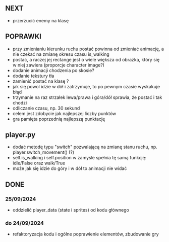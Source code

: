 ## NEXT
- przerzucić enemy na klasę


## POPRAWKI
- przy zmienianiu kierunku ruchu postać powinna od zmieniać animację, a nie czekać na zmianę okresu czasu is_walking
- postać, a raczej jej rectange jest o wiele większa od obrazka, który się w niej zawiera (proporcje character image?)
- dodanie animacji chodzenia po skosie?
- dodanie tekstury tła
- zamienić postać na klasę ?
- jak się powol idzie w dół i zatrzymuje, to po pewnym czasie wyskakuje błąd
- trzymanie na raz strzałek lewa/prawa i góra/dół sprawia, że postać i tak chodzi
- odliczanie czasu, np. 30 sekund
- celem jest zdobycie jak najlepszej liczby punktów
- gra pamięta poprzednią najlepszą punktację


## player.py
- dodać metodę typu "switch" pozwalającą na zmianę stanu ruchu, np. player.switch_movement() (?)
- self.is_walking i self.position w zamyśle spełnia tę samą funkcję: idle/False oraz walk/True
- może jak się idzie do góry i w dół to animacji nie widać


## DONE

### 25/09/2024
- oddzielić player_data (state i sprites) od kodu głównego

### do 24/09/2024
- refaktoryzacja kodu i ogólne poprawienie elementów, zbudowanie gry
